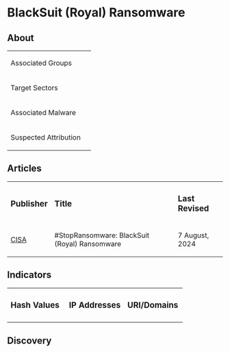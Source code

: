 
# BlackSuit (Royal) Ransomware

## About
<table>
  <tr>
    <td>
      <p>Associated Groups</p>
    </td>
    <td>
      <p></p>
    </td>
  </tr>
  <tr>
    <td>
      <p>Target Sectors</p>
    </td>
    <td>
      <p></p>
    </td>
  </tr>
  <tr>
    <td>
      <p>Associated Malware</p>
    </td>
    <td>
      <p></p>
    </td>
  </tr>
  <tr>
    <td>
      <p>Suspected Attribution</p>
    </td>
    <td>
      <p></p>
    </td>
  </tr>
</table>

## Articles
<table>
  <tr>
    <td>
      <h3>Publisher</h3>
    </td>
    <td>
      <h3>Title</h3>
    </td>
    <td>
      <h3>Last Revised</h3>
    </td>
  </tr>
  <tr>
    <td>
      <a href="https://www.cisa.gov/sites/default/files/2024-08/aa23-061a-stopransomware-blacksuit-royal-ransomware.pdf">CISA</a>
    </td>
    <td>
      <p>#StopRansomware: BlackSuit (Royal) Ransomware</p>
    </td>
    <td>
      <p>7 August, 2024</p>
    </td>
  </tr>
</table>



## Indicators
<table>
  <tr>
    <td width="33.3%">
      <h3>Hash Values</h3>
    </td>
    <td width="33.3%">
      <h3>IP Addresses</h3>
    </td>
    <td width="33.3%">
      <h3>URI/Domains</h3>
    </td>
  </tr>
  <tr>
    <td width="33.3%">
      <a href=""></a>
    </td>
    <td width="33.3%"></td>
    <td width="33.3%"></td>
  </tr>
</table>

## Discovery
<!--
<table>
  <tr>
    <td width="33.3%">
      <a href=""><img src="https://upload.wikimedia.org/wikipedia/en/3/3a/Snort_ids_logo.png" width="100%"></a>
    </td>
    <td width="33.3%">
      <a href=""><img src="https://countuponsecurity.com/wp-content/uploads/2016/03/yara-logo.jpg"></a>
    </td>
    <td width="33.3%">
      <a href=""><img src="https://kravensecurity.com/wp-content/uploads/2023/11/sigma-logo-1.png"></a>
    </td>
  </tr>
</table>
-->
